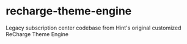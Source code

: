 # recharge-theme-engine
Legacy subscription center codebase from Hint's original customized ReCharge Theme Engine
